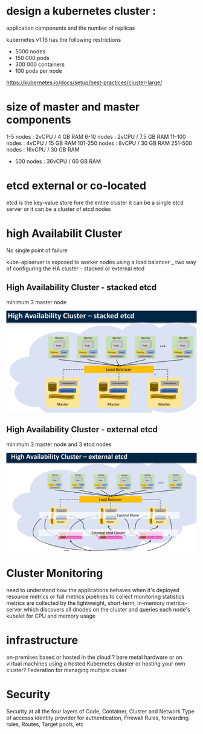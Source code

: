 
# design a kubernetes cluster :

application components and the number of replicas

kubernetes v1.16 has the following restrictions

- 5000 nodes
- 150 000 pods
- 300 000 containers
- 100 pods per node

https://kubernetes.io/docs/setup/best-practices/cluster-large/

# size of master and master components

1-5 nodes : 2vCPU / 4 GB RAM
6-10 nodes : 2vCPU / 7.5 GB RAM
11-100 nodes : 4vCPU / 15 GB RAM
101-250 nodes : 8vCPU / 30 GB RAM
251-500 nodes : 16vCPU / 30 GB RAM
+ 500 nodes : 36vCPU / 60 GB RAM

# etcd external or co-located

etcd is the key-value store fore the entire cluster
it can be a single etcd server or it can be a cluster of etcd nodes

# high Availabilit Cluster

No single point of failure

kube-apiserver is exposed to worker nodes using a load balancer
_
two way of configuring the HA cluster - stacked or external etcd

## High Availability Cluster - stacked etcd

minimum 3 master node 

![](2021-06-01-17-57-53.png)

## High Availability Cluster - external etcd 

minimum 3 master node and 3 etcd nodes

![](2021-06-01-18-00-52.png)

# Cluster Monitoring

need to understand how the applications behaves when it's deployed
resource metrics or full metrics pipelines to collect monitoring statistics
metrics are collected by the lightweight, short-term, in-memory metrics-server which discovers all dnodes on the cluster and queries each node's kubelet for CPU and memory usage

# infrastructure

on-premises based or hosted in the cloud ?
bare metal hardware or on virtual machines 
using a hosted Kubernetes cluster or hosting your own cluster?
Federation for managing multiple cluser

# Security

Security at all the four layers of Code, Container, Cluster and Network
Type of accesss identity provider for authentication, Firewall Rules, forwarding rules, Routes, Target pools, etc